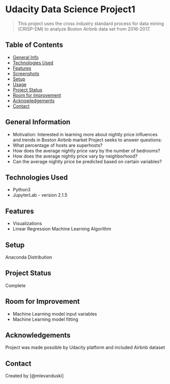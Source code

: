 # Udacity Data Science Project1
> This project uses the cross industry standard process for data mining (CRISP-DM) to analyze Boston Airbnb data set from 2016-2017.


## Table of Contents
* [General Info](#general-information)
* [Technologies Used](#technologies-used)
* [Features](#features)
* [Screenshots](#screenshots)
* [Setup](#setup)
* [Usage](#usage)
* [Project Status](#project-status)
* [Room for Improvement](#room-for-improvement)
* [Acknowledgements](#acknowledgements)
* [Contact](#contact)
<!-- * [License](#license) -->


## General Information
- Motivation: Interested in learning more about nightly price influences and trends in Boston Airbnb market
Project seeks to answer questions:
- What percentage of hosts are superhosts?
- How does the average nightly price vary by the number of bedrooms?
- How does the average nightly price vary by neighborhood?
- Can the average nightly price be predicted based on certain variables?
<!-- You don't have to answer all the questions - just the ones relevant to your project. -->


## Technologies Used
- Python3
- JupyterLab - version 2.1.5


## Features
- Visualizations
- Linear Regression Machine Learning Algorithm


## Setup
Anaconda Distribution


## Project Status
Complete


## Room for Improvement
- Machine Learning model input variables
- Machine Learning model fitting


## Acknowledgements
Project was made possible by Udacity platform and included Airbnb dataset

## Contact
Created by [@mlevanduski]


<!-- Optional -->
<!-- ## License -->
<!-- This project is open source and available under the [... License](). -->

<!-- You don't have to include all sections - just the one's relevant to your project -->
